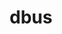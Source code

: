 ---
title: "dbus"
layout: cache
categories: [package, develop]
meta: {"versions": ["1.13.6"], "compilers": ["gcc@=11.4.0"], "oss": ["ubuntu22.04"], "platforms": ["linux"], "targets": ["x86_64_v3"], "stacks": ["e4s", "root"], "num_specs": 2, "num_specs_by_stack": {"e4s": 2, "root": 2}}
spec_details: [{"hash": "b5mxxdszzhfmzm2gxw74ttx7ppxj5csh", "compiler": "gcc@=11.4.0", "versions": ["1.13.6"], "os": "ubuntu22.04", "platform": "linux", "target": "x86_64_v3", "variants": ["build_system=autotools", "system-socket=default", "~xml_docs"], "stacks": ["e4s", "root"], "size": "-", "tarball": "https://binaries.spack.io/develop/build_cache/linux-ubuntu22.04-x86_64_v3/gcc-11.4.0/dbus-1.13.6/linux-ubuntu22.04-x86_64_v3-gcc-11.4.0-dbus-1.13.6-b5mxxdszzhfmzm2gxw74ttx7ppxj5csh.spack"}, {"hash": "k4t4hibod566nj2usqmwatdom5hfefgg", "compiler": "gcc@=11.4.0", "versions": ["1.13.6"], "os": "ubuntu22.04", "platform": "linux", "target": "x86_64_v3", "variants": ["build_system=autotools", "system-socket=default", "~xml_docs"], "stacks": ["e4s", "root"], "size": "-", "tarball": "https://binaries.spack.io/develop/build_cache/linux-ubuntu22.04-x86_64_v3/gcc-11.4.0/dbus-1.13.6/linux-ubuntu22.04-x86_64_v3-gcc-11.4.0-dbus-1.13.6-k4t4hibod566nj2usqmwatdom5hfefgg.spack"}]
---